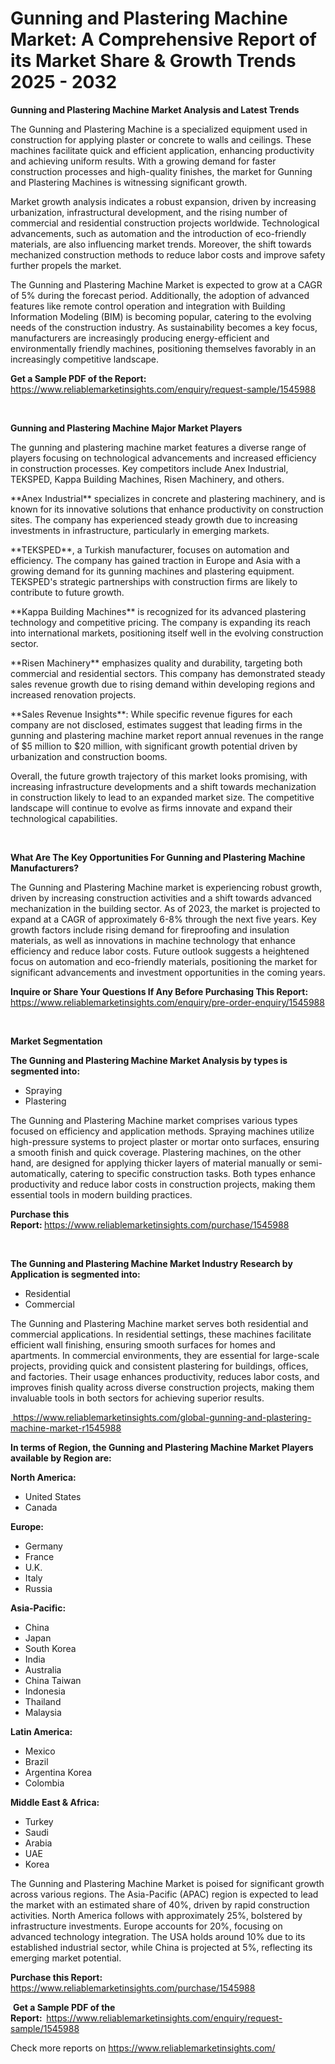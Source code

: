 <p><h1>Gunning and Plastering Machine Market: A Comprehensive Report of its Market Share & Growth Trends 2025 - 2032</h1></p><p><strong>Gunning and Plastering Machine Market Analysis and Latest Trends</strong></p>
<p><p>The Gunning and Plastering Machine is a specialized equipment used in construction for applying plaster or concrete to walls and ceilings. These machines facilitate quick and efficient application, enhancing productivity and achieving uniform results. With a growing demand for faster construction processes and high-quality finishes, the market for Gunning and Plastering Machines is witnessing significant growth.</p><p>Market growth analysis indicates a robust expansion, driven by increasing urbanization, infrastructural development, and the rising number of commercial and residential construction projects worldwide. Technological advancements, such as automation and the introduction of eco-friendly materials, are also influencing market trends. Moreover, the shift towards mechanized construction methods to reduce labor costs and improve safety further propels the market.</p><p>The Gunning and Plastering Machine Market is expected to grow at a CAGR of 5% during the forecast period. Additionally, the adoption of advanced features like remote control operation and integration with Building Information Modeling (BIM) is becoming popular, catering to the evolving needs of the construction industry. As sustainability becomes a key focus, manufacturers are increasingly producing energy-efficient and environmentally friendly machines, positioning themselves favorably in an increasingly competitive landscape.</p></p>
<p><strong>Get a Sample PDF of the Report:&nbsp;</strong> <a href="https://www.reliablemarketinsights.com/enquiry/request-sample/1545988?utm_campaign=2630&utm_medium=2&utm_source=Github&utm_content=ia&utm_term=11042025&utm_id=gunning-and-plastering-machine">https://www.reliablemarketinsights.com/enquiry/request-sample/1545988</a></p>
<p>&nbsp;</p>
<p><strong>Gunning and Plastering Machine Major Market Players</strong></p>
<p><p>The gunning and plastering machine market features a diverse range of players focusing on technological advancements and increased efficiency in construction processes. Key competitors include Anex Industrial, TEKSPED, Kappa Building Machines, Risen Machinery, and others.</p><p>**Anex Industrial** specializes in concrete and plastering machinery, and is known for its innovative solutions that enhance productivity on construction sites. The company has experienced steady growth due to increasing investments in infrastructure, particularly in emerging markets.</p><p>**TEKSPED**, a Turkish manufacturer, focuses on automation and efficiency. The company has gained traction in Europe and Asia with a growing demand for its gunning machines and plastering equipment. TEKSPED's strategic partnerships with construction firms are likely to contribute to future growth.</p><p>**Kappa Building Machines** is recognized for its advanced plastering technology and competitive pricing. The company is expanding its reach into international markets, positioning itself well in the evolving construction sector.</p><p>**Risen Machinery** emphasizes quality and durability, targeting both commercial and residential sectors. This company has demonstrated steady sales revenue growth due to rising demand within developing regions and increased renovation projects.</p><p>**Sales Revenue Insights**: While specific revenue figures for each company are not disclosed, estimates suggest that leading firms in the gunning and plastering machine market report annual revenues in the range of $5 million to $20 million, with significant growth potential driven by urbanization and construction booms.</p><p>Overall, the future growth trajectory of this market looks promising, with increasing infrastructure developments and a shift towards mechanization in construction likely to lead to an expanded market size. The competitive landscape will continue to evolve as firms innovate and expand their technological capabilities.</p></p>
<p>&nbsp;</p>
<p><strong>What Are The Key Opportunities For Gunning and Plastering Machine Manufacturers?</strong></p>
<p><p>The Gunning and Plastering Machine market is experiencing robust growth, driven by increasing construction activities and a shift towards advanced mechanization in the building sector. As of 2023, the market is projected to expand at a CAGR of approximately 6-8% through the next five years. Key growth factors include rising demand for fireproofing and insulation materials, as well as innovations in machine technology that enhance efficiency and reduce labor costs. Future outlook suggests a heightened focus on automation and eco-friendly materials, positioning the market for significant advancements and investment opportunities in the coming years.</p></p>
<p><strong>Inquire or Share Your Questions If Any Before Purchasing This Report:</strong> <a href="https://www.reliablemarketinsights.com/enquiry/pre-order-enquiry/1545988?utm_campaign=2630&utm_medium=2&utm_source=Github&utm_content=ia&utm_term=11042025&utm_id=gunning-and-plastering-machine">https://www.reliablemarketinsights.com/enquiry/pre-order-enquiry/1545988</a></p>
<p>&nbsp;</p>
<p><strong>Market Segmentation</strong></p>
<p><strong>The Gunning and Plastering Machine Market Analysis by types is segmented into:</strong></p>
<p><ul><li>Spraying</li><li>Plastering</li></ul></p>
<p><p>The Gunning and Plastering Machine market comprises various types focused on efficiency and application methods. Spraying machines utilize high-pressure systems to project plaster or mortar onto surfaces, ensuring a smooth finish and quick coverage. Plastering machines, on the other hand, are designed for applying thicker layers of material manually or semi-automatically, catering to specific construction tasks. Both types enhance productivity and reduce labor costs in construction projects, making them essential tools in modern building practices.</p></p>
<p><strong>Purchase this Report:&nbsp;</strong><a href="https://www.reliablemarketinsights.com/purchase/1545988?utm_campaign=2630&utm_medium=2&utm_source=Github&utm_content=ia&utm_term=11042025&utm_id=gunning-and-plastering-machine">https://www.reliablemarketinsights.com/purchase/1545988</a></p>
<p>&nbsp;</p>
<p><strong>The Gunning and Plastering Machine Market Industry Research by Application is segmented into:</strong></p>
<p><ul><li>Residential</li><li>Commercial</li></ul></p>
<p><p>The Gunning and Plastering Machine market serves both residential and commercial applications. In residential settings, these machines facilitate efficient wall finishing, ensuring smooth surfaces for homes and apartments. In commercial environments, they are essential for large-scale projects, providing quick and consistent plastering for buildings, offices, and factories. Their usage enhances productivity, reduces labor costs, and improves finish quality across diverse construction projects, making them invaluable tools in both sectors for achieving superior results.</p></p>
<p><a href="https://www.reliablemarketinsights.com/global-gunning-and-plastering-machine-market-r1545988?utm_campaign=2630&utm_medium=2&utm_source=Github&utm_content=ia&utm_term=11042025&utm_id=gunning-and-plastering-machine">&nbsp;https://www.reliablemarketinsights.com/global-gunning-and-plastering-machine-market-r1545988</a></p>
<p><strong>In terms of Region, the Gunning and Plastering Machine Market Players available by Region are:</strong></p>
<p>
    <p> <strong> North America: </strong>
        <ul>
            <li>United States</li>
            <li>Canada</li>
        </ul>
        </p> 
    <p> <strong> Europe: </strong>
        <ul>
            <li>Germany</li>
            <li>France</li>
            <li>U.K.</li>
            <li>Italy</li>
            <li>Russia</li>
        </ul>
        </p> 
    <p> <strong> Asia-Pacific: </strong>
        <ul>
            <li>China</li>
            <li>Japan</li>
            <li>South Korea</li>
            <li>India</li>
            <li>Australia</li>
            <li>China Taiwan</li>
            <li>Indonesia</li>
            <li>Thailand</li>
            <li>Malaysia</li>
        </ul>
        </p> 
    <p> <strong> Latin America: </strong>
        <ul>
            <li>Mexico</li>
            <li>Brazil</li>
            <li>Argentina Korea</li>
            <li>Colombia</li>
        </ul>
        </p> 
    <p> <strong> Middle East & Africa: </strong>
        <ul>
            <li>Turkey</li>
            <li>Saudi</li>
            <li>Arabia</li>
            <li>UAE</li>
            <li>Korea</li>
        </ul>
    </p>
    </p>
<p><p>The Gunning and Plastering Machine Market is poised for significant growth across various regions. The Asia-Pacific (APAC) region is expected to lead the market with an estimated share of 40%, driven by rapid construction activities. North America follows with approximately 25%, bolstered by infrastructure investments. Europe accounts for 20%, focusing on advanced technology integration. The USA holds around 10% due to its established industrial sector, while China is projected at 5%, reflecting its emerging market potential.</p></p>
<p><strong>Purchase this Report: </strong><a href="https://www.reliablemarketinsights.com/purchase/1545988?utm_campaign=2630&utm_medium=2&utm_source=Github&utm_content=ia&utm_term=11042025&utm_id=gunning-and-plastering-machine">https://www.reliablemarketinsights.com/purchase/1545988</a></p>
<p>&nbsp;<strong>Get a Sample PDF of the Report:&nbsp;&nbsp;</strong><a href="https://www.reliablemarketinsights.com/enquiry/request-sample/1545988?utm_campaign=2630&utm_medium=2&utm_source=Github&utm_content=ia&utm_term=11042025&utm_id=gunning-and-plastering-machine">https://www.reliablemarketinsights.com/enquiry/request-sample/1545988</a></p>
<p><strong></strong></p>
<p>Check more reports on <a href="https://www.reliablemarketinsights.com/?utm_campaign=2630&utm_medium=2&utm_source=Github&utm_content=ia&utm_term=11042025&utm_id=gunning-and-plastering-machine">https://www.reliablemarketinsights.com/</a></p>